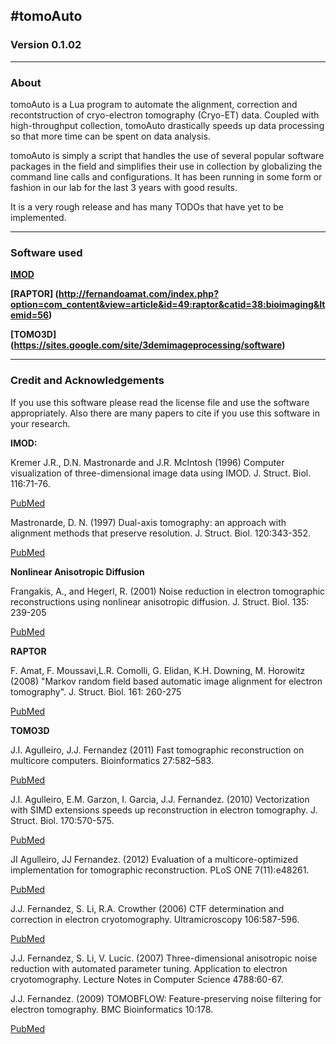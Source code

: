#tomoAuto
---

### Version 0.1.02
---

### About
tomoAuto is a Lua program to automate the alignment, correction and
recontstruction of cryo-electron tomography (Cryo-ET) data. Coupled with
high-throughput collection, tomoAuto drastically speeds up data processing so
that more time can be spent on data analysis.

tomoAuto is simply a script that handles the use of several popular software
packages in the field and simplifies their use in collection by globalizing the
command line calls and configurations. It has been running in some form or
fashion in our lab for the last 3 years with good results. 

It is a very rough release and has many TODOs that have yet to be implemented.  

---

### Software used

**[IMOD](http://bio3d.colorado.edu/imod/)**

**[RAPTOR]
(http://fernandoamat.com/index.php?option=com_content&view=article&id=49:raptor&catid=38:bioimaging&Itemid=56)**

**[TOMO3D]
(https://sites.google.com/site/3demimageprocessing/software)**

----

### Credit and Acknowledgements
If you use this software please read the license file and use the software
appropriately. Also there are many papers to cite if you use this software in
your research. 

**IMOD:**

 Kremer J.R., D.N. Mastronarde and J.R. McIntosh (1996) Computer
visualization of three-dimensional image data using IMOD. J. Struct. Biol.
116:71-76. 

[PubMed](http://www.ncbi.nlm.nih.gov/pubmed/8742726)

Mastronarde, D. N. (1997) Dual-axis tomography: an approach with alignment 
methods that preserve resolution. J. Struct. Biol. 120:343-352.

[PubMed](http://www.ncbi.nlm.nih.gov/pubmed/9441937)

**Nonlinear Anisotropic Diffusion**

Frangakis, A., and Hegerl, R. (2001) Noise reduction in electron tomographic 
reconstructions using nonlinear anisotropic diffusion.
J. Struct. Biol. 135: 239-205

[PubMed](http://www.ncbi.nlm.nih.gov/pubmed/11722164)

**RAPTOR**

F. Amat, F. Moussavi,L.R. Comolli, G. Elidan, K.H. Downing, M. Horowitz (2008) 
"Markov random field based automatic image alignment for electron tomography". 
J. Struct. Biol. 161: 260-275

[PubMed](http://www.ncbi.nlm.nih.gov/pubmed/17855124)

**TOMO3D**

J.I. Agulleiro, J.J. Fernandez (2011) Fast tomographic reconstruction on
multicore computers. Bioinformatics 27:582–583.

[PubMed](http://www.ncbi.nlm.nih.gov/pubmed/21172911)

J.I. Agulleiro, E.M. Garzon, I. Garcia, J.J. Fernandez. (2010)
Vectorization with SIMD extensions speeds up reconstruction in electron
tomography. J. Struct. Biol. 170:570-575.

[PubMed](http://www.ncbi.nlm.nih.gov/pubmed/20085820)

JI Agulleiro, JJ Fernandez. (2012) Evaluation of a multicore-optimized
implementation for tomographic reconstruction. PLoS ONE  7(11):e48261.

[PubMed](http://www.ncbi.nlm.nih.gov/pubmed/23139768)

J.J. Fernandez, S. Li, R.A. Crowther (2006) CTF determination and correction in
electron cryotomography. Ultramicroscopy 106:587-596.

[PubMed](http://www.ncbi.nlm.nih.gov/pubmed/16616422)

J.J. Fernandez, S. Li, V. Lucic. (2007) Three-dimensional anisotropic noise
reduction with automated parameter tuning. Application to electron
cryotomography. Lecture Notes in Computer Science 4788:60-67.

J.J. Fernandez. (2009) TOMOBFLOW: Feature-preserving noise filtering for
electron tomography. BMC Bioinformatics 10:178.

[PubMed](http://www.ncbi.nlm.nih.gov/pubmed/19523199)
